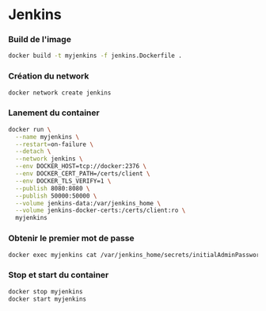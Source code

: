# Jenkins

### Build de l'image
```bash
docker build -t myjenkins -f jenkins.Dockerfile .
```

### Création du network
```bash
docker network create jenkins
```

### Lanement du container
```bash
docker run \
  --name myjenkins \
  --restart=on-failure \
  --detach \
  --network jenkins \
  --env DOCKER_HOST=tcp://docker:2376 \
  --env DOCKER_CERT_PATH=/certs/client \
  --env DOCKER_TLS_VERIFY=1 \
  --publish 8080:8080 \
  --publish 50000:50000 \
  --volume jenkins-data:/var/jenkins_home \
  --volume jenkins-docker-certs:/certs/client:ro \
  myjenkins
```

### Obtenir le premier mot de passe
```bash
docker exec myjenkins cat /var/jenkins_home/secrets/initialAdminPassword
```

### Stop et start du container
```bash
docker stop myjenkins
docker start myjenkins
```
